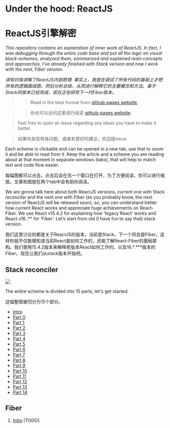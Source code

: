 # Under the hood: ReactJS
# ReactJS引擎解密

<em> This repository contains an explanation of inner work of ReactJS. In fact, I was debugging through the entire code base and put all the logic on visual block-schemes, analyzed them, summarized and explained main concepts and approaches. I've already finished with Stack version and now I work with the next, Fiber version.  </em>

<em> 该知识库讲解了ReactJS内部原理. 事实上，我是在调试了所有代码的基础上才把所有的逻辑画成图，然后分析总结，从而进行解释它的主要概念和方法。基于Stack的版本已经完成，现在正在研究下一代Fiber版本。</em>

>> Read in the best format from [github-pages website](https://bogdan-lyashenko.github.io/Under-the-hood-ReactJS/).

>> 你也可以访问这里进行阅读 [github-pages website](https://bogdan-lyashenko.github.io/Under-the-hood-ReactJS/).

> Feel free to open an issue regarding any ideas you have to make it better.

> 如果你发现有啥问题，或者有更好的建议，欢迎提issue.

Each scheme is clickable and can be opened in a new tab, use that to zoom it and be able to read from it. Keep the article and a scheme you are reading about at that moment in separate windows (tabs), that will help to match text and code flow easier.

每幅图都可以点击，点击后会在另一个窗口在打开，为了方便阅读，你可以进行缩放。文章和图放在两个tab中会有助你阅读。

We are gonna talk here about both ReactJS versions, current one with Stack reconciler and the next one with Fiber (as you probably know, the next version of ReactJS will be released soon), so, you can understand better how current React works and appreciate huge achievements on React-Fiber.  We use React v15.4.2 for explaining how ‘legacy React’ works and React v16.*.*** for ‘Fiber’. Let’s start from old (I have fun to say that) stack version.

我们这里讨论的都是关于ReactJS的版本，当前是Stack，下一个将会是Fiber。这样你就不仅能够知道当前React是如何工作的，还能了解React-Fiber的基础架构。我们使用15.4.2版本来解释老版本React如何工作的，以及16.*.***版本的Fiber。现在让我们从stack版本开始吧。


## Stack reconciler
[![](./stack/images/intro/all-page-stack-reconciler-25-scale.jpg)](./stack/images/intro/all-page-stack-reconciler.svg)

The entire scheme is divided into 15 parts, let's get started.

这幅整图被切分为15个部分。

* [Intro](./stack/book/Intro.md)
* [Part 0](./stack/book/Part-0.md)
* [Part 1](./stack/book/Part-1.md)
* [Part 2](./stack/book/Part-2.md)
* [Part 3](./stack/book/Part-3.md)
* [Part 4](./stack/book/Part-4.md)
* [Part 5](./stack/book/Part-5.md)
* [Part 6](./stack/book/Part-6.md)
* [Part 7](./stack/book/Part-7.md)
* [Part 8](./stack/book/Part-8.md)
* [Part 9](./stack/book/Part-9.md)
* [Part 10](./stack/book/Part-10.md)
* [Part 11](./stack/book/Part-11.md)
* [Part 12](./stack/book/Part-12.md)
* [Part 13](./stack/book/Part-13.md)
* [Part 14](./stack/book/Part-14.md)



## Fiber
1. [Intro](./fiber/book/Intro.md) [TODO]
